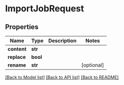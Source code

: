 # ImportJobRequest


## Properties

Name | Type | Description | Notes
------------ | ------------- | ------------- | -------------
**content** | **str** |  | 
**replace** | **bool** |  | 
**rename** | **str** |  | [optional] 

[[Back to Model list]](../#documentation-for-models) [[Back to API list]](../#documentation-for-api-endpoints) [[Back to README]](../)


